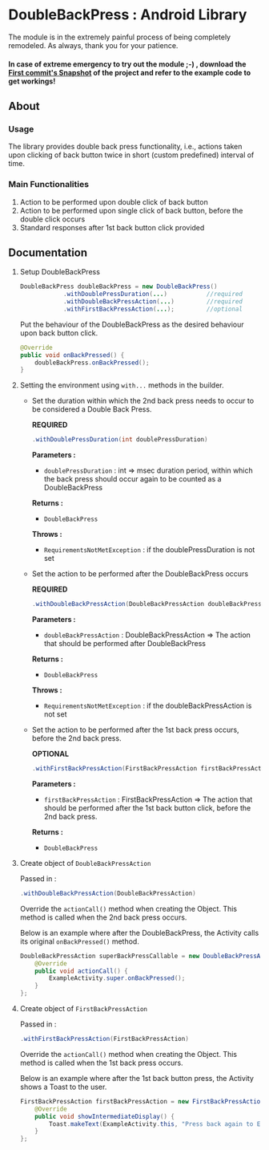 # DoubleBackPress : Android Library

The module is in the extremely painful process of being completely remodeled. As always, thank you for your patience.

#### In case of extreme emergency to try out the module ;-) , download the [First commit's Snapshot](https://github.com/kaushikthedeveloper/DoubleBackPress/tree/634d3b242240b81e8006e1afc677f8a1c1ba4b6e) of the project and refer to the example code to get workings!

## About

### Usage

The library provides double back press functionality, i.e., actions taken upon clicking of back button twice in short (custom predefined) interval of time.

### Main Functionalities

1. Action to be performed upon double click of back button
2. Action to be performed upon single click of back button, before the double click occurs
3. Standard responses after 1st back button click provided

## Documentation

1. Setup DoubleBackPress

    ```java
    DoubleBackPress doubleBackPress = new DoubleBackPress()
                .withDoublePressDuration(...)           //required
                .withDoubleBackPressAction(...)         //required
                .withFirstBackPressAction(...);         //optional
    ```

    Put the behaviour of the DoubleBackPress as the desired behaviour upon back button click.

    ```java
    @Override
    public void onBackPressed() {
        doubleBackPress.onBackPressed();
    }
    ```

2. Setting the environment using `with...` methods in the builder.

    - Set the duration within which the 2nd back press needs to occur to be considered a Double Back Press.

        **REQUIRED**

        ```java
        .withDoublePressDuration(int doublePressDuration)
        ```

        **Parameters :**
        - `doublePressDuration` : int
            => msec duration period, within which the back press should occur again to be counted as a DoubleBackPress

        **Returns :**
        - `DoubleBackPress`

        **Throws :**
        - `RequirementsNotMetException` : if the doublePressDuration is not set

    - Set the action to be performed after the DoubleBackPress occurs

        **REQUIRED**

        ```java
        .withDoubleBackPressAction(DoubleBackPressAction doubleBackPressAction)
        ```

        **Parameters :**
        - `doubleBackPressAction` : DoubleBackPressAction
            => The action that should be performed after DoubleBackPress

        **Returns :**
        - `DoubleBackPress`

        **Throws :**
        - `RequirementsNotMetException` : if the doubleBackPressAction is not set

    - Set the action to be performed after the 1st back press occurs, before the 2nd back press.

        **OPTIONAL**

        ```java
        .withFirstBackPressAction(FirstBackPressAction firstBackPressAction)
        ```

        **Parameters :**
        - `firstBackPressAction` : FirstBackPressAction
            => The action that should be performed after the 1st back button click, before the 2nd back press.

        **Returns :**
        - `DoubleBackPress`

3. Create object of `DoubleBackPressAction`

    Passed in :

    ```java
    .withDoubleBackPressAction(DoubleBackPressAction)
    ```

    Override the `actionCall()` method when creating the Object. This method is called when the 2nd back press occurs.

    Below is an example where after the DoubleBackPress, the Activity calls its original `onBackPressed()` method.

    ```java
    DoubleBackPressAction superBackPressCallable = new DoubleBackPressAction() {
        @Override
        public void actionCall() {
            ExampleActivity.super.onBackPressed();
        }
    };
    ```

4. Create object of `FirstBackPressAction`

    Passed in :

    ```java
    .withFirstBackPressAction(FirstBackPressAction)
    ```

    Override the `actionCall()` method when creating the Object. This method is called when the 1st back press occurs.

    Below is an example where after the 1st back button press, the Activity shows a Toast to the user.

    ```java
    FirstBackPressAction firstBackPressAction = new FirstBackPressAction() {
        @Override
        public void showIntermediateDisplay() {
            Toast.makeText(ExampleActivity.this, "Press back again to Exit", Toast.LENGTH_SHORT).show();
        }
    };
    ```
